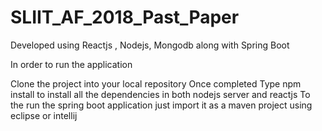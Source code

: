 # SLIIT_AF_2018_Past_Paper
Developed using Reactjs , Nodejs, Mongodb along with Spring Boot


In order to run the application 

Clone the project into your local repository 
Once completed
Type npm install to install all the dependencies in both nodejs server and reactjs
To the run the spring boot application just import it as a maven project using eclipse or intellij

